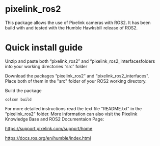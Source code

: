 # pixelink_ros2

This package allows the use of Pixelink cameras with ROS2. It has been build with and tested with the Humble Hawksbill release of ROS2.

# Quick install guide

Unzip and paste both “pixelink_ros2” and “pixelink_ros2_interfacesfolders into your working directories “src” folder

Download the packages “pixelink_ros2” and “pixelink_ros2_interfaces". Place both of them in the "src" folder of your ROS2 working directory.

Build the package

```
colcon build
```

For more detailed instructions read the text file "README.txt" in the “pixelink_ros2” folder. More information can also visit the Pixelink Knowledge Base and ROS2 Documentaion Page:

https://support.pixelink.com/support/home

https://docs.ros.org/en/humble/index.html
